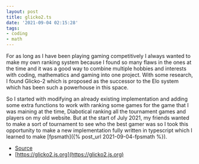 ```yaml
---
layout: post
title: glicko2.ts
date: '2021-09-04 02:15:28'
tags:
- coding
- math
---
```


For as long as I have been playing gaming competitively I always wanted to make my own ranking system because I found so many flaws in the ones at the time and it was a good way to combine multiple hobbies and interests with coding, mathematics and gaming into one project. With some research, I found Glicko-2 which is proposed as the successor to the Elo system which has been such a powerhouse in this space.

So I started with modifying an already existing implementation and adding some extra functions to work with ranking some games for the game that I was maining at the time, Diabotical ranking all the tournament games and players on my old website. But at the start of July 2021, my friends wanted to make a sort of tournament to see who the best gamer was so I took this opportunity to make a new implementation fully written in typescript which I learned to make [fpsmath]({% post_url 2021-09-04-fpsmath %}).

- [Source](https://github.com/animafps/glicko2.ts)
- [https://glicko2.js.org](https://glicko2.js.org)

